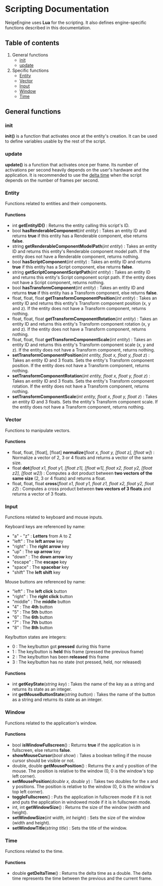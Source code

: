 # Scripting Documentation
NeigeEngine uses **Lua** for the scripting. It also defines engine-specific functions described in this documentation.

## Table of contents
1. General functions
	- [init](#init)
	- [update](#update)
2. Specific functions
	- [Entity](#entity)
	- [Vector](#vector)
	- [Input](#input)
	- [Window](#window)
	- [Time](#time)
 
## General functions

### init
**init()** is a function that activates once at the entity's creation. It can be used to define variables usable by the rest of the script.

### update
**update()** is a function that activates once per frame. Its number of activations per second heavily depends on the user's hardware and the application. It is recommended to use the [delta time](#deltatime) when the script depends on the number of frames per second.

### Entity
Functions related to entities and their components.

#### Functions
- int **getEntityID()** : Returns the entity calling this script's ID.
- bool **hasRenderableComponent**(*int entity*) : Takes an entity ID and returns **true** if this entity has a Renderable component, else returns **false**.
- string **getRenderableComponentModelPath**(*int entity*) : Takes an entity ID and returns this entity's Renderable component model path. If the entity does not have a Renderable component, returns nothing.
- bool **hasScriptComponent**(*int entity*) : Takes an entity ID and returns **true** if this entity has a Script component, else returns **false**.
- string **getScriptComponentScriptPath**(*int entity*) : Takes an entity ID and returns this entity's Script component script path. If the entity does not have a Script component, returns nothing.
- bool **hasTransformComponent**(*int entity*) : Takes an entity ID and returns **true** if this entity has a Transform component, else returns **false**.
- float, float, float **getTransformComponentPosition**(*int entity*) : Takes an entity ID and returns this entity's Transform component position (x, y and z). If the entity does not have a Transform component, returns nothing.
- float, float, float **getTransformComponentRotation**(*int entity*) : Takes an entity ID and returns this entity's Transform component rotation (x, y and z). If the entity does not have a Transform component, returns nothing.
- float, float, float **getTransformComponentScale**(*int entity*) : Takes an entity ID and returns this entity's Transform component scale (x, y and z). If the entity does not have a Transform component, returns nothing.
- **setTransformComponentPosition**(*int entity, float x, float y, float z*) : Takes an entity ID and 3 floats. Sets the entity's Transform component position. If the entity does not have a Transform component, returns nothing.
- **setTransformComponentRotation**(*int entity, float x, float y, float z*) : Takes an entity ID and 3 floats. Sets the entity's Transform component rotation. If the entity does not have a Transform component, returns nothing.
- **setTransformComponentScale**(*int entity, float x, float y, float z*) : Takes an entity ID and 3 floats. Sets the entity's Transform component scale. If the entity does not have a Transform component, returns nothing.

### Vector
Functions to manipulate vectors.

#### Functions
- float, float, [float], [float] **normalize**(*float x, float y, [float z], [float w]*) : Normalize a vector of 2, 3 or 4 floats and returns a vector of the same size.
- float **dot**(*float x1, float y1, [float z1], [float w1], float x2, float y2, [float z2], [float w2]*) : Computes a dot product between **two vectors of the same size** (2, 3 or 4 floats) and returns a float.
- float, float, float **cross**(*float x1, float y1, float z1, float x2, float y2, float z2*) : Computes a cross product between **two vectors of 3 floats** and returns a vector of 3 floats.

### Input
Functions related to keyboard and mouse inputs.

Keyboard keys are referenced by name:
- "a" - "z" : **Letters** from A to Z
- "left" : The **left arrow** key
- "right" : The **right arrow** key
- "up" : The **up arrow** key
- "down" : The **down arrow** key
- "escape" : The **escape** key
- "space" : The **spacebar** key
- "shift" The **left shift** key

Mouse buttons are referenced by name:
- "left" : The **left click** button
- "right" : The **right click** button
- "middle" : The **middle** button
- "4" : The **4th** button
- "5" : The **5th** button
- "6" : The **6th** button
- "7" : The **7th** button
- "8" : The **8th** button

Key/button states are integers:
- 0 : The key/button got **pressed** during this frame
- 1 : The key/button is **held** this frame (pressed the previous frame)
- 2 : The key/button has been **released** this frame
- 3 : The key/button has no state (not pressed, held, nor released)

#### Functions
- int **getKeyState**(*string key*) : Takes the name of the key as a string and returns its state as an integer.
- int **getMouseButtonState**(*string button*) : Takes the name of the button as a string and returns its state as an integer.

### Window
Functions related to the application's window.

#### Functions
- bool **isWindowFullscreen**() : Returns **true** if the application is in fullscreen, else returns **false**.
- **showMouseCursor**(*bool show*) : Takes a boolean telling if the mouse cursor should be visible or not.
- double, double **getMousePosition**() : Returns the x and y position of the mouse. The position is relative to the window (0, 0 is the window's top left corner).
- **setMousePosition**(*double x, double y*) : Takes two doubles for the x and y positions. The position is relative to the window (0, 0 is the window's top left corner).
- **toggleFullscreen**() : Puts the application in fullscreen mode if it is not and puts the application in windowed mode if it is in fullscreen mode.
- int, int **getWindowSize**() : Returns the size of the window (width and height).
- **setWindowSize**(*int width, int height*) : Sets the size of the window (width and height).
- **setWindowTitle**(*string title*) : Sets the title of the window.

###  Time
Functions related to the time.

#### Functions
- <a id="deltatime"></a>double **getDeltaTime**() : Returns the delta time as a double. The delta time represents the time between the previous and the current frame.
